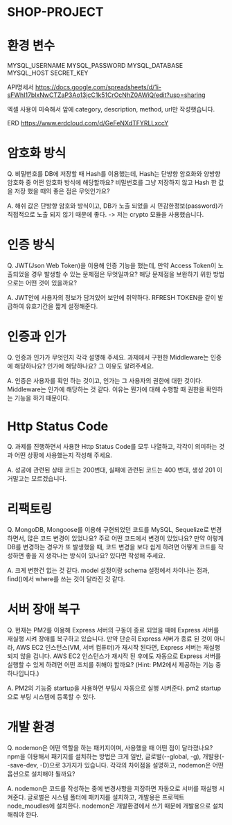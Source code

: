 # SHOP-PROJECT

# 환경 변수

MYSQL_USERNAME 
MYSQL_PASSWORD 
MYSQL_DATABASE 
MYSQL_HOST
SECRET_KEY 


API명세서
https://docs.google.com/spreadsheets/d/1i-sFWhI17blxNwCTZaP3Ao13jcC1k51CrOcNhZ0AWiQ/edit?usp=sharing

엑셀 사용이 미숙해서 앞에 category, description, method, url만 작성햇습니다.

ERD
https://www.erdcloud.com/d/GeFeNXdTFYRLLxccY

# 암호화 방식
Q. 비밀번호를 DB에 저장할 때 Hash를 이용했는데, Hash는 단방향 암호화와 양방향 암호화 중 어떤 암호화 방식에 해당할까요?
비밀번호를 그냥 저장하지 않고 Hash 한 값을 저장 했을 때의 좋은 점은 무엇인가요?

A. 해쉬 값은 단방향 암호와 방식이고, DB가 노출 되었을 시 민감한정보(password)가 직접적으로 노출 되지 않기 때문에 좋다.
-> 저는 crypto 모듈을 사용했습니다.

# 인증 방식
Q. JWT(Json Web Token)을 이용해 인증 기능을 했는데, 만약 Access Token이 노출되었을 경우 발생할 수 있는 문제점은 무엇일까요?
해당 문제점을 보완하기 위한 방법으로는 어떤 것이 있을까요?

A. JWT안에 사용자의 정보가 담겨있어 보안에 취약하다. RFRESH TOKEN을 같이 발급하여 유효기간을 짧게 설정해준다.

# 인증과 인가
Q. 인증과 인가가 무엇인지 각각 설명해 주세요.
과제에서 구현한 Middleware는 인증에 해당하나요? 인가에 해당하나요? 그 이유도 알려주세요.

A. 인증은 사용자를 확인 하는 것이고, 인가는 그 사용자의 권한에 대한 것이다. Middleware는 인가에 해당하는 것 같다.
이유는 뭔가에 대해 수행할 때 권한을 확인하는 기능을 하기 때문이다.

# Http Status Code
Q. 과제를 진행하면서 사용한 Http Status Code를 모두 나열하고, 각각이 의미하는 것과 어떤 상황에 사용했는지 작성해 주세요.

A. 성공에 관련된 상태 코드는 200번대, 실패에 관련된 코드는 400 번대,
생성 201 이거말고는 모르겠습니다.

# 리팩토링
Q. MongoDB, Mongoose를 이용해 구현되었던 코드를 MySQL, Sequelize로 변경하면서, 많은 코드 변경이 있었나요? 주로 어떤 코드에서 변경이 있었나요?
만약 이렇게 DB를 변경하는 경우가 또 발생했을 때, 코드 변경을 보다 쉽게 하려면 어떻게 코드를 작성하면 좋을 지 생각나는 방식이 있나요? 있다면 작성해 주세요.

A. 크게 변한건 없는 것 같다. model 설정이랑 schema 설정에서 차이나는 점과, find()에서 where를 쓰는 것이 달라진 것 같다.

# 서버 장애 복구
Q. 현재는 PM2를 이용해 Express 서버의 구동이 종료 되었을 때에 Express 서버를 재실행 시켜 장애를 복구하고 있습니다. 만약 단순히 Express 서버가 종료 된 것이 아니라, AWS EC2 인스턴스(VM, 서버 컴퓨터)가 재시작 된다면, Express 서버는 재실행되지 않을 겁니다. AWS EC2 인스턴스가 재시작 된 후에도 자동으로 Express 서버를 실행할 수 있게 하려면 어떤 조치를 취해야 할까요? (Hint: PM2에서 제공하는 기능 중 하나입니다.)

A. PM2의 기능중 startup을 사용하면 부팅시 자동으로 실행 시켜준다.
pm2 startup으로 부팅 시스템에 등록할 수 있다.

# 개발 환경
Q. nodemon은 어떤 역할을 하는 패키지이며, 사용했을 때 어떤 점이 달라졌나요?
npm을 이용해서 패키지를 설치하는 방법은 크게 일반, 글로벌(--global, -g), 개발용(--save-dev, -D)으로 3가지가 있습니다. 각각의 차이점을 설명하고, nodemon은 어떤 옵션으로 설치해야 될까요?

A. nodemon은 코드를 작성하는 중에 변경사항을 저장하면 자동으로 서버를 재실행 시켜준다. 글로벌은 시스템 폴터에 패키지를 설치하고, 개발용은
프로젝트 node_moudles에 설치한다. nodemon은 개발환경에서 쓰기 때문에 개발용으로 설치 해줘야 한다.
